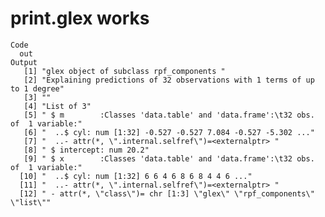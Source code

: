 # print.glex works

    Code
      out
    Output
       [1] "glex object of subclass rpf_components "                                     
       [2] "Explaining predictions of 32 observations with 1 terms of up to 1 degree"    
       [3] ""                                                                            
       [4] "List of 3"                                                                   
       [5] " $ m        :Classes 'data.table' and 'data.frame':\t32 obs. of  1 variable:"
       [6] "  ..$ cyl: num [1:32] -0.527 -0.527 7.084 -0.527 -5.302 ..."                 
       [7] "  ..- attr(*, \".internal.selfref\")=<externalptr> "                         
       [8] " $ intercept: num 20.2"                                                      
       [9] " $ x        :Classes 'data.table' and 'data.frame':\t32 obs. of  1 variable:"
      [10] "  ..$ cyl: num [1:32] 6 6 4 6 8 6 8 4 4 6 ..."                               
      [11] "  ..- attr(*, \".internal.selfref\")=<externalptr> "                         
      [12] " - attr(*, \"class\")= chr [1:3] \"glex\" \"rpf_components\" \"list\""       

